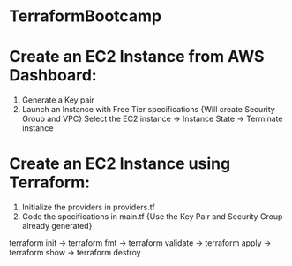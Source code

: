 # TerraformBootcamp

# Create an EC2 Instance from AWS Dashboard:
1. Generate a Key pair
2. Launch an Instance with Free Tier specifications {Will create Security Group and VPC}
  Select the EC2 instance -> Instance State -> Terminate instance

# Create an EC2 Instance using Terraform:
1. Initialize the providers in providers.tf
2. Code the specifications in main.tf {Use the Key Pair and Security Group already generated}
  
  terraform init -> terraform fmt -> terraform validate -> terraform apply -> terraform show -> terraform destroy
